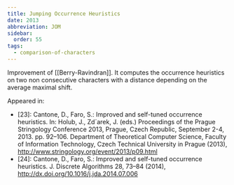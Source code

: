 ```yaml
---
title: Jumping Occurrence Heuristics
date: 2013
abbreviation: JOM
sidebar:
  order: 55
tags:
  - comparison-of-characters
---
```


Improvement of [[Berry-Ravindran]]. It computes the occurrence heuristics on two non consecutive characters with a distance depending on the average maximal shift.

Appeared in:

- [23]: Cantone, D., Faro, S.: Improved and self-tuned occurrence heuristics. In: Holub, J., Zd´arek, J. (eds.) Proceedings of the Prague Stringology Conference 2013, Prague, Czech Republic, September 2-4, 2013. pp. 92–106. Department of Theoretical Computer Science, Faculty of Information Technology, Czech Technical University in Prague (2013), http://www.stringology.org/event/2013/p09.html
- [24]: Cantone, D., Faro, S.: Improved and self-tuned occurrence heuristics. J. Discrete Algorithms 28, 73–84 (2014), http://dx.doi.org/10.1016/j.jda.2014.07.006
